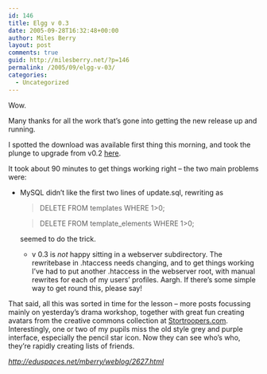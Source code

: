 ```yaml
---
id: 146
title: Elgg v 0.3
date: 2005-09-28T16:32:48+00:00
author: Miles Berry
layout: post 
comments: true
guid: http://milesberry.net/?p=146
permalink: /2005/09/elgg-v-03/
categories:
  - Uncategorized
---
```

Wow.
  
Many thanks for all the work that&#8217;s gone into getting the new release up and running.
  
I spotted the download was available first thing this morning, and took the plunge to upgrade from v0.2 [here](http://stiveshaslemere.com).

<!--more-->It took about 90 minutes to get things working right &#8211; the two main problems were:

  * MySQL didn&#8217;t like the first two lines of update.sql, rewriting as
  
    > DELETE FROM templates WHERE 1>0;
  
    > DELETE FROM template_elements WHERE 1>0;
    
    seemed to do the trick.</li> 
    
      * v 0.3 is _not_ happy sitting in a webserver subdirectory. The rewritebase in .htaccess needs changing, and to get things working I&#8217;ve had to put another .htaccess in the webserver root, with manual rewrites for each of my users&#8217; profiles. Aargh. If there&#8217;s some simple way to get round this, please say!</ul> 
    
    That said, all this was sorted in time for the lesson &#8211; more posts focussing mainly on yesterday&#8217;s drama workshop, together with great fun creating avatars from the creative commons collection at [Stortroopers.com](http://www.stortroopers.com/). Interestingly, one or two of my pupils miss the old style grey and purple interface, especially the pencil star icon. Now they can see who&#8217;s who, they&#8217;re rapidly creating lists of friends.
    
    _<http://eduspaces.net/mberry/weblog/2627.html>_